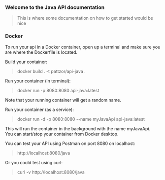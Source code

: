 ### Welcome to the Java API documentation
>This is where some documentation on how to get started would be nice

### Docker 

To run your api in a Docker container, open up a terminal and make sure you are where the Dockerfile is located.

Build your container:  
>docker build . -t pattzor/api-java .  

Run your container (in terminal):  
>docker run -p 8080:8080 api-java:latest  

Note that your running container will get a random name.

Run your container (as a service):  
>docker run -d -p 8080:8080 --name myJavaApi api-java:latest  

This will run the container in the background with the name myJavaApi.  
You can start/stop your container from Docker desktop.

You can test your API using Postman on port 8080 on localhost:
>http://localhost:8080/java

Or you could test using curl:
>curl -v http://localhost:8080/java
